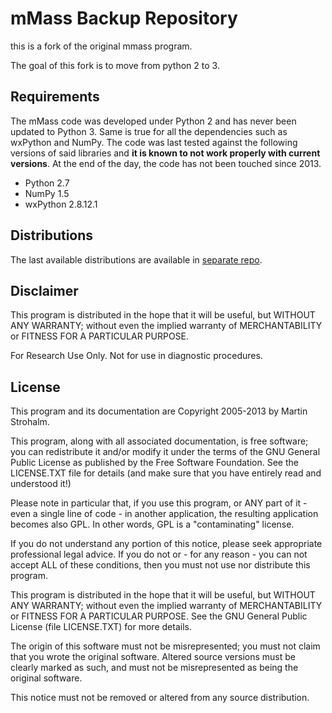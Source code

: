 # mMass Backup Repository
this is a fork of the original mmass program.

The goal of this fork is to move from python 2 to 3.


## Requirements

The mMass code was developed under Python 2 and has never been updated to
Python 3. Same is true for all the dependencies such as wxPython and NumPy.
The code was last tested against the following versions of said libraries
and **it is known to not work properly with current versions**. At the end
of the day, the code has not been touched since 2013.

- Python 2.7
- NumPy 1.5
- wxPython 2.8.12.1


## Distributions

The last available distributions are available in [separate repo](https://github.com/xxao/mMass-Dist).


## Disclaimer

This program is distributed in the hope that it will be useful, but WITHOUT
ANY WARRANTY; without even the implied warranty of MERCHANTABILITY or FITNESS
FOR A PARTICULAR PURPOSE.

For Research Use Only. Not for use in diagnostic procedures.



## License

This program and its documentation are Copyright 2005-2013 by Martin Strohalm.

This program, along with all associated documentation, is free software;
you can redistribute it and/or modify it under the terms of the GNU General
Public License as published by the Free Software Foundation.
See the LICENSE.TXT file for details (and make sure that you have entirely
read and understood it!)

Please note in particular that, if you use this program, or ANY part of
it - even a single line of code - in another application, the resulting
application becomes also GPL. In other words, GPL is a "contaminating" license.

If you do not understand any portion of this notice, please seek appropriate
professional legal advice. If you do not or - for any reason - you can not
accept ALL of these conditions, then you must not use nor distribute this
program.

This program is distributed in the hope that it will be useful, but WITHOUT
ANY WARRANTY; without even the implied warranty of MERCHANTABILITY or
FITNESS FOR A PARTICULAR PURPOSE.  See the GNU General Public License
(file LICENSE.TXT) for more details.

The origin of this software must not be misrepresented; you must not claim
that you wrote the original software. Altered source versions must be clearly
marked as such, and must not be misrepresented as being the original software.

This notice must not be removed or altered from any source distribution.
